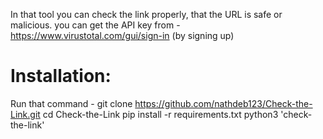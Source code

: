 In that tool you can check the link properly, that the URL is safe or malicious.
you can get the API key from - https://www.virustotal.com/gui/sign-in (by signing up)
# Installation:
Run that command - 
    git clone https://github.com/nathdeb123/Check-the-Link.git
    cd Check-the-Link
    pip install -r requirements.txt
    python3 'check-the-link'
